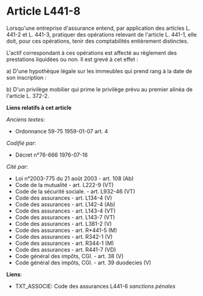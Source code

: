# Article L441-8

Lorsqu'une entreprise d'assurance entend, par application des articles L. 441-2 et L. 441-3, pratiquer des opérations
relevant de l'article L. 441-1, elle doit, pour ces opérations, tenir des comptabilités entièrement distinctes.

L'actif correspondant à ces opérations est affecté au règlement des prestations liquidées ou non. Il est grevé à cet effet :

a) D'une hypothèque légale sur les immeubles qui prend rang à la date de son inscription :

b) D'un privilège mobilier qui prime le privilège prévu au premier alinéa de l'article L. 372-2.

**Liens relatifs à cet article**

_Anciens textes_:

  - Ordonnance 59-75 1959-01-07 art. 4

_Codifié par_:

  - Décret n°76-666 1976-07-16

_Cité par_:

  - Loi n°2003-775 du 21 août 2003 - art. 108 (Ab)
  - Code de la mutualité - art. L222-9 (VT)
  - Code de la sécurité sociale. - art. L932-46 (VT)
  - Code des assurances - art. L134-4 (V)
  - Code des assurances - art. L142-4 (Ab)
  - Code des assurances - art. L143-4 (VT)
  - Code des assurances - art. L143-7 (VT)
  - Code des assurances - art. L381-2 (V)
  - Code des assurances - art. R*441-5 (M)
  - Code des assurances - art. R342-1 (V)
  - Code des assurances - art. R344-1 (M)
  - Code des assurances - art. R441-7 (VD)
  - Code général des impôts, CGI. - art. 38 (V)
  - Code général des impôts, CGI. - art. 39 duodecies (V)

**Liens**:

  - TXT_ASSOCIE: Code des assurances L441-6 *sanctions pénales*
